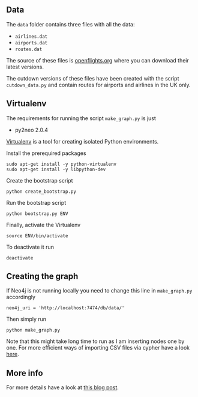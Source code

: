 Data
----------

The `data` folder contains three files with all the data:

- `airlines.dat`
- `airports.dat`
- `routes.dat`

The source of these files is [openflights.org](http://openflights.org/data.html) where you can download their latest versions.
 
The cutdown versions of these files have been created with the script `cutdown_data.py` and contain routes for airports and airlines in the UK only.

Virtualenv
---------

The requirements for running the script `make_graph.py` is just

- py2neo 2.0.4

[Virtualenv](https://virtualenv.pypa.io/en/latest/) is a tool for creating isolated Python environments.

Install the prerequired packages

    sudo apt-get install -y python-virtualenv
    sudo apt-get install -y libpython-dev

Create the bootstrap script

    python create_bootstrap.py

Run the bootstrap script

    python bootstrap.py ENV

Finally, activate the Virtualenv

    source ENV/bin/activate

To deactivate it run
 
    deactivate

Creating the graph
----------

If Neo4j is not running locally you need to change this line in `make_graph.py` accordingly

    neo4j_uri = 'http://localhost:7474/db/data/'

Then simply run

    python make_graph.py

Note that this might take long time to run as I am inserting nodes one by one. For more efficient ways of importing CSV files via cypher have a look [here](http://neo4j.com/docs/stable/cypherdoc-importing-csv-files-with-cypher.html).

More info
----------

For more details have a look at [this blog post](http://codiply.com/blog/flight-routes-graph-database-with-neo4j).
